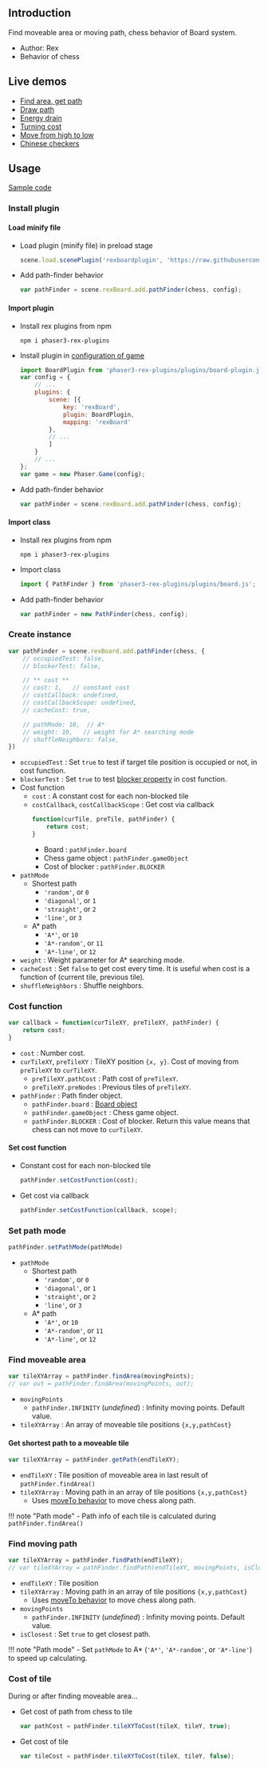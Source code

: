 ## Introduction

Find moveable area or moving path, chess behavior of Board system.

- Author: Rex
- Behavior of chess

## Live demos

- [Find area, get path](https://codepen.io/rexrainbow/pen/qvJwjJ)
- [Draw path](https://codepen.io/rexrainbow/pen/JjjwPgE)
- [Energy drain](https://codepen.io/rexrainbow/pen/vMjNNm)
- [Turning cost](https://codepen.io/rexrainbow/pen/xeyvPx)
- [Move from high to low](https://codepen.io/rexrainbow/pen/NJOmQg)
- [Chinese checkers](https://codepen.io/rexrainbow/pen/axXrZg)

## Usage

[Sample code](https://github.com/rexrainbow/phaser3-rex-notes/tree/master/examples/board-pathfinder)

### Install plugin

#### Load minify file

- Load plugin (minify file) in preload stage
    ```javascript
    scene.load.scenePlugin('rexboardplugin', 'https://raw.githubusercontent.com/rexrainbow/phaser3-rex-notes/master/dist/rexboardplugin.min.js', 'rexBoard', 'rexBoard');
    ```
- Add path-finder behavior
    ```javascript
    var pathFinder = scene.rexBoard.add.pathFinder(chess, config);
    ```

#### Import plugin

- Install rex plugins from npm
    ```
    npm i phaser3-rex-plugins
    ```
- Install plugin in [configuration of game](game.md#configuration)
    ```javascript
    import BoardPlugin from 'phaser3-rex-plugins/plugins/board-plugin.js';
    var config = {
        // ...
        plugins: {
            scene: [{
                key: 'rexBoard',
                plugin: BoardPlugin,
                mapping: 'rexBoard'
            },
            // ...
            ]
        }
        // ...
    };
    var game = new Phaser.Game(config);
    ```
- Add path-finder behavior
    ```javascript
    var pathFinder = scene.rexBoard.add.pathFinder(chess, config);
    ```

#### Import class

- Install rex plugins from npm
    ```
    npm i phaser3-rex-plugins
    ```
- Import class
    ```javascript
    import { PathFinder } from 'phaser3-rex-plugins/plugins/board.js';
    ```
- Add path-finder behavior
    ```javascript
    var pathFinder = new PathFinder(chess, config);
    ```

### Create instance

```javascript
var pathFinder = scene.rexBoard.add.pathFinder(chess, {
    // occupiedTest: false,
    // blockerTest: false,

    // ** cost **
    // cost: 1,   // constant cost
    // costCallback: undefined,
    // costCallbackScope: undefined,
    // cacheCost: true,

    // pathMode: 10,  // A*
    // weight: 10,   // weight for A* searching mode
    // shuffleNeighbors: false,
})
```

- `occupiedTest` : Set `true` to test if target tile position is occupied or not, in cost function.
- `blockerTest` : Set `true` to test [blocker property](board-chessdata.md#blocker) in cost function.
- Cost function
    - `cost` : A constant cost for each non-blocked tile
    - `costCallback`, `costCallbackScope` :  Get cost via callback
        ```javascript
        function(curTile, preTile, pathFinder) {
            return cost;
        }
        ```
        - Board : `pathFinder.board`
        - Chess game object : `pathFinder.gameObject`
        - Cost of blocker : `pathFinder.BLOCKER`
- `pathMode`
    - Shortest path
        - `'random'`, or `0`
        - `'diagonal'`, or `1`
        - `'straight'`, or `2`
        - `'line'`, or `3`
    - A* path
        - `'A*'`, or `10`
        - `'A*-random'`, or `11`
        - `'A*-line'`, or `12`
- `weight` : Weight parameter for A* searching mode.
- `cacheCost` : Set `false` to get cost every time. It is useful when cost is a function of (current tile, previous tile).
- `shuffleNeighbors` : Shuffle neighbors.

### Cost function

```javascript
var callback = function(curTileXY, preTileXY, pathFinder) {
    return cost;
}
```

- `cost` : Number cost.
- `curTileXY`, `preTileXY` : TileXY position `{x, y}`. Cost of moving from `preTileXY` to `curTileXY`.
    - `preTileXY.pathCost` : Path cost of `preTilexY`.
    - `preTileXY.preNodes` : Previous tiles of `preTileXY`.    
- `pathFinder` : Path finder object.
    - `pathFinder.board` : [Board object](board.md)
    - `pathFinder.gameObject` : Chess game object.
    - `pathFinder.BLOCKER` : Cost of blocker. Return this value means that chess can not move to `curTileXY`.

#### Set cost function

- Constant cost for each non-blocked tile
    ```javascript
    pathFinder.setCostFunction(cost);
    ```
- Get cost via callback
    ```javascript
    pathFinder.setCostFunction(callback, scope);
    ```

### Set path mode

```javascript
pathFinder.setPathMode(pathMode)
```

- `pathMode`
    - Shortest path
        - `'random'`, or `0`
        - `'diagonal'`, or `1`
        - `'straight'`, or `2`
        - `'line'`, or `3`
    - A* path
        - `'A*'`, or `10`
        - `'A*-random'`, or `11`
        - `'A*-line'`, or `12`

### Find moveable area

```javascript
var tileXYArray = pathFinder.findArea(movingPoints);
// var out = pathFinder.findArea(movingPoints, out);
```

- `movingPoints`
    - `pathFinder.INFINITY` (*undefined*) : Infinity moving points. Default value.
- `tileXYArray` : An array of moveable tile positions `{x,y,pathCost}`

#### Get shortest path to a moveable tile

```javascript
var tileXYArray = pathFinder.getPath(endTileXY);
```

- `endTileXY` : Tile position of moveable area in last result of `pathFinder.findArea()`
- `tileXYArray` : Moving path in an array of tile positions `{x,y,pathCost}`
    - Uses [moveTo behavior](board-moveto.md) to move chess along path.

!!! note "Path mode"
    - Path info of each tile is calculated during `pathFinder.findArea()`

### Find moving path

```javascript
var tileXYArray = pathFinder.findPath(endTileXY);
// var tileXYArray = pathFinder.findPath(endTileXY, movingPoints, isClosest, out);
```

- `endTileXY` : Tile position
- `tileXYArray` : Moving path in an array of tile positions `{x,y,pathCost}`
    - Uses [moveTo behavior](board-moveto.md) to move chess along path.
- `movingPoints`
    - `pathFinder.INFINITY` (*undefined*) : Infinity moving points. Default value.
- `isClosest` : Set `true` to get closest path.

!!! note "Path mode"
    - Set `pathMode` to A* (`'A*'`, `'A*-random'`, or `'A*-line'`) to speed up calculating.

### Cost of tile

During or after finding moveable area...

- Get cost of path from chess to tile
    ```javascript
    var pathCost = pathFinder.tileXYToCost(tileX, tileY, true);
    ```
- Get cost of tile
    ```javascript
    var tileCost = pathFinder.tileXYToCost(tileX, tileY, false);
    ```